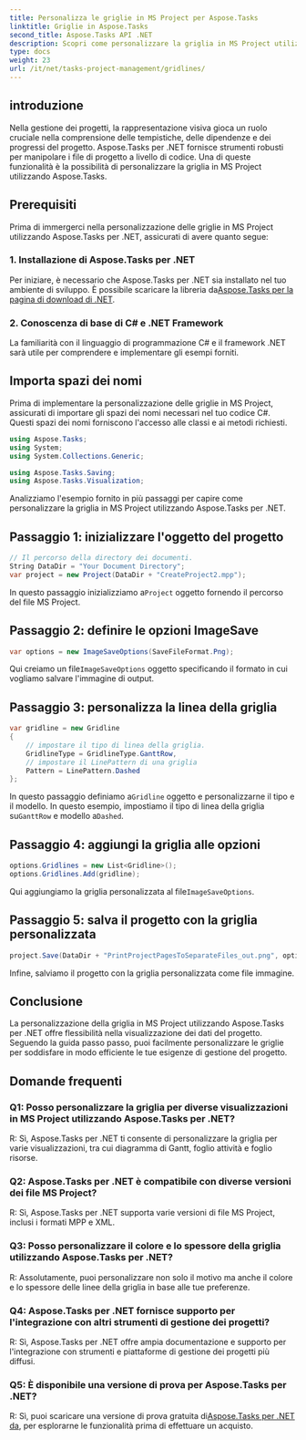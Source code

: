 ```yaml
---
title: Personalizza le griglie in MS Project per Aspose.Tasks
linktitle: Griglie in Aspose.Tasks
second_title: Aspose.Tasks API .NET
description: Scopri come personalizzare la griglia in MS Project utilizzando Aspose.Tasks per .NET. Migliora la visualizzazione e la gestione del tuo progetto con passaggi facili da seguire.
type: docs
weight: 23
url: /it/net/tasks-project-management/gridlines/
---
```

## introduzione

Nella gestione dei progetti, la rappresentazione visiva gioca un ruolo cruciale nella comprensione delle tempistiche, delle dipendenze e dei progressi del progetto. Aspose.Tasks per .NET fornisce strumenti robusti per manipolare i file di progetto a livello di codice. Una di queste funzionalità è la possibilità di personalizzare la griglia in MS Project utilizzando Aspose.Tasks.

## Prerequisiti

Prima di immergerci nella personalizzazione delle griglie in MS Project utilizzando Aspose.Tasks per .NET, assicurati di avere quanto segue:

### 1. Installazione di Aspose.Tasks per .NET

 Per iniziare, è necessario che Aspose.Tasks per .NET sia installato nel tuo ambiente di sviluppo. È possibile scaricare la libreria da[Aspose.Tasks per la pagina di download di .NET](https://releases.aspose.com/tasks/net/).

### 2. Conoscenza di base di C# e .NET Framework

La familiarità con il linguaggio di programmazione C# e il framework .NET sarà utile per comprendere e implementare gli esempi forniti.

## Importa spazi dei nomi

Prima di implementare la personalizzazione delle griglie in MS Project, assicurati di importare gli spazi dei nomi necessari nel tuo codice C#. Questi spazi dei nomi forniscono l'accesso alle classi e ai metodi richiesti.

```csharp
using Aspose.Tasks;
using System;
using System.Collections.Generic;

using Aspose.Tasks.Saving;
using Aspose.Tasks.Visualization;

```

Analizziamo l'esempio fornito in più passaggi per capire come personalizzare la griglia in MS Project utilizzando Aspose.Tasks per .NET.

## Passaggio 1: inizializzare l'oggetto del progetto

```csharp
// Il percorso della directory dei documenti.
String DataDir = "Your Document Directory";
var project = new Project(DataDir + "CreateProject2.mpp");
```

 In questo passaggio inizializziamo a`Project` oggetto fornendo il percorso del file MS Project.

## Passaggio 2: definire le opzioni ImageSave

```csharp
var options = new ImageSaveOptions(SaveFileFormat.Png);
```

 Qui creiamo un file`ImageSaveOptions` oggetto specificando il formato in cui vogliamo salvare l'immagine di output.

## Passaggio 3: personalizza la linea della griglia

```csharp
var gridline = new Gridline
{
	// impostare il tipo di linea della griglia.
	GridlineType = GridlineType.GanttRow, 
	// impostare il LinePattern di una griglia
	Pattern = LinePattern.Dashed
};
```

 In questo passaggio definiamo a`Gridline` oggetto e personalizzarne il tipo e il modello. In questo esempio, impostiamo il tipo di linea della griglia su`GanttRow` e modello a`Dashed`.

## Passaggio 4: aggiungi la griglia alle opzioni

```csharp
options.Gridlines = new List<Gridline>();
options.Gridlines.Add(gridline);
```

 Qui aggiungiamo la griglia personalizzata al file`ImageSaveOptions`.

## Passaggio 5: salva il progetto con la griglia personalizzata

```csharp
project.Save(DataDir + "PrintProjectPagesToSeparateFiles_out.png", options);
```

Infine, salviamo il progetto con la griglia personalizzata come file immagine.

## Conclusione

La personalizzazione della griglia in MS Project utilizzando Aspose.Tasks per .NET offre flessibilità nella visualizzazione dei dati del progetto. Seguendo la guida passo passo, puoi facilmente personalizzare le griglie per soddisfare in modo efficiente le tue esigenze di gestione del progetto.

## Domande frequenti

### Q1: Posso personalizzare la griglia per diverse visualizzazioni in MS Project utilizzando Aspose.Tasks per .NET?

R: Sì, Aspose.Tasks per .NET ti consente di personalizzare la griglia per varie visualizzazioni, tra cui diagramma di Gantt, foglio attività e foglio risorse.

### Q2: Aspose.Tasks per .NET è compatibile con diverse versioni dei file MS Project?

R: Sì, Aspose.Tasks per .NET supporta varie versioni di file MS Project, inclusi i formati MPP e XML.

### Q3: Posso personalizzare il colore e lo spessore della griglia utilizzando Aspose.Tasks per .NET?

R: Assolutamente, puoi personalizzare non solo il motivo ma anche il colore e lo spessore delle linee della griglia in base alle tue preferenze.

### Q4: Aspose.Tasks per .NET fornisce supporto per l'integrazione con altri strumenti di gestione dei progetti?

R: Sì, Aspose.Tasks per .NET offre ampia documentazione e supporto per l'integrazione con strumenti e piattaforme di gestione dei progetti più diffusi.

### Q5: È disponibile una versione di prova per Aspose.Tasks per .NET?

 R: Sì, puoi scaricare una versione di prova gratuita di[Aspose.Tasks per .NET da](https://forum.aspose.com/c/tasks/15), per esplorarne le funzionalità prima di effettuare un acquisto.